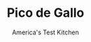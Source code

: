 ---
layout: ../../layouts/MarkdownPostLayout.astro
title: Pico de Gallo
author: America's Test Kitchen
pubDate: 2023-03-15
description: "We amped up the flavor in this classic Mexican condiment."
image_url: https://res.cloudinary.com/hksqkdlah/image/upload/ar_1:1,c_fill,dpr_2.0,f_auto,fl_lossy.progressive.strip_profile,g_faces:auto,q_auto:low,w_344/10865_sfs-pico-de-gallo
tags: ["Side Dishes","Vegetables","Condiments"]
calories: 99
protein: 1
carbohydrates: 5
fats: 
fiber: 1
ingredients: ["3 , tomatoes, cored and chopped",", Salt and pepper","1/4 cup, finely chopped red onion","1/4 cup, chopped fresh cilantro","1 , jalapeno chile, stemmed, seeded, and minced","1 tablespoon, lime juice","1 , garlic clove, minced"]
serves: 4
time: "15 minutes, plus 30 minutes draining"
instructions: ["Toss tomatoes with ¼ teaspoon salt in bowl. Transfer to colander and let drain for 30 minutes. Combine drained tomatoes, onion, cilantro, jalapeno, lime juice, and garlic in bowl. Season with salt and pepper to taste. Serve."]
nutrition: ["259 mg Potassium","28 mg Phosphorus","16 mg Calcium","13 mg Magnesium","259 mg Sodium","19 mg Vitamin C","1 g Fiber","17 µg Folate (food)","3 g Sugars","11 µg Vitamin K","104 g Water","5 g Carbs","17 µg Folate equivalent (total)","1 g Protein","44 µg Vitamin A","24 kcal Energy","99 calories"]
notes: "To make it spicier, include the jalapeno seeds."
---